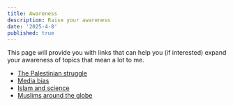 ```yaml
---
title: Awareness
description: Raise your awareness
date: '2025-4-8'
published: true
---
```


This page will provide you with links that can help you (if interested) expand your awareness of topics that mean a lot to me.

- [The Palestinian struggle](/awareness/palestine)
- [Media bias](/awareness/media_bias)
- [Islam and science](/awareness/islam_and_science)
- [Muslims around the globe](/awareness/muslims_around_the_globe)
